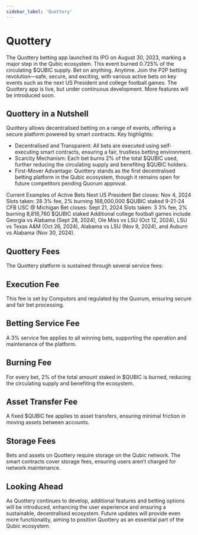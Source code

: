 ```yaml
---
sidebar_label: 'Quottery'
---
```


# Quottery

The Quottery betting app launched its IPO on August 30, 2023, marking a major step in the Qubic ecosystem. This event burned 0.725% of the circulating $QUBIC supply.
Bet on anything. Anytime. Join the P2P betting revolution—safe, secure, and exciting, with various active bets on key events such as the next US President and college football games.
The Quottery app is live, but under continuous development. More features will be introduced soon. 

## Quottery in a Nutshell

Quottery allows decentralised betting on a range of events, offering a secure platform powered by smart contracts.
Key highlights:
 - Decentralised and Transparent: All bets are executed using self-executing smart contracts, ensuring a fair, trustless betting environment.
 - Scarcity Mechanism: Each bet burns 2% of the total $QUBIC used, further reducing the circulating supply and benefiting $QUBIC holders. 
 - First-Mover Advantage: Quottery stands as the first decentralised betting platform in the Qubic ecosystem, though it remains open for future competitors pending Quorum approval. 

Current Examples of Active Bets
Next US President
Bet closes: Nov 4, 2024
Slots taken: 28
3% fee, 2% burning
168,000,000 $QUBIC staked
9-21-24 CFB USC @ Michigan
Bet closes: Sept 21, 2024
Slots taken: 3
3% fee, 2% burning
8,816,760 $QUBIC staked
Additional college football games include Georgia vs Alabama (Sept 28, 2024), Ole Miss vs LSU (Oct 12, 2024), LSU vs Texas A&M (Oct 26, 2024), Alabama vs LSU (Nov 9, 2024), and Auburn vs Alabama (Nov 30, 2024).

## Quottery Fees

The Quottery platform is sustained through several service fees:

## Execution Fee

This fee is set by Computors and regulated by the Quorum, ensuring secure and fair bet processing. 

## Betting Service Fee

A 3% service fee applies to all winning bets, supporting the operation and maintenance of the platform. 

## Burning Fee

For every bet, 2% of the total amount staked in $QUBIC is burned, reducing the circulating supply and benefiting the ecosystem.

## Asset Transfer Fee
A fixed $QUBIC fee applies to asset transfers, ensuring minimal friction in moving assets between accounts. 

## Storage Fees
Bets and assets on Quottery require storage on the Qubic network. The smart contracts cover storage fees, ensuring users aren’t charged for network maintenance. 

## Looking Ahead

As Quottery continues to develop, additional features and betting options will be introduced, enhancing the user experience and ensuring a sustainable, decentralised ecosystem. Future updates will provide even more functionality, aiming to position Quottery as an essential part of the Qubic ecosystem.